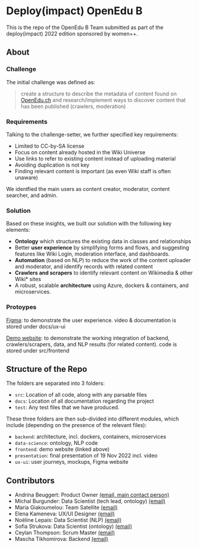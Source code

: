 # Deploy(impact) OpenEdu B

This is the repo of the OpenEdu B Team submitted as part of the deploy(impact) 2022 edition sponsored by women++.


## About

### Challenge

The initial challenge was defined as: 

>create a structure to describe the metadata of content found on [OpenEdu.ch](https://openedu.ch/en/) and research/implement ways to discover content that has been published (crawlers, moderation)

### Requirements

Talking to the challenge-setter, we further specified key requirements: 
* Limited to CC-by-SA license
* Focus on content already hosted in the Wiki Universe
* Use links to refer to existing content instead of uploading material
* Avoiding duplication is not key
* Finding relevant content is important (as even Wiki staff is often unaware)

We identfied the main users as content creator, moderator, content searcher, and admin.

### Solution

Based on these insights, we built our solution with the following key elements: 

* **Ontology** which structures the existing data in classes and relationships
* Better **user experience** by simplifying forms and flows, and suggesting features like Wiki Login, moderation interface, and dashboards.
* **Automation** (based on NLP) to reduce the work of the content uploader and moderator, and identify records with related content
* **Crawlers and scrapers** to identify relevant content on Wikimedia & other Wiki* sites
* A robust, scalable **architecture** using Azure, dockers & containers, and microservices.


### Protoypes

[Figma](https://www.figma.com/proto/HEK15WFpaaacBCHUGPL4ak/OpenEdu-http-to-figma?page-id=15[…]2C263%2C0.16&scaling=min-zoom&starting-point-node-id=15%3A1307): to demonstrate the user experience. video & documentation is stored under docs/ux-ui

[Demo website](http://4.231.57.204:8089/): to demonstrate the working integration of backend, crawlers/scrapers, data, and NLP results (for related content). code is stored under src/frontend


## Structure of the Repo

The folders are separated into 3 folders:

- `src`: Location of all code, along with any parsable files 
- `docs`: Location of all documentation regarding the project
- `test`: Any test files that we have produced. 

These three folders are then sub-divided into different modules, which include (depending on the presence of the relevant files):
* `backend`: architecture, incl. dockers, containers, microservices
* `data-science`: ontology, NLP code
* `frontend`: demo website (linked above)
* `presentation`: final presentation of 19 Nov 2022 incl. video
*  `ux-ui`: user journeys, mockups, Figma website


## Contributors
- Andrina Beuggert: Product Owner [(email, main contact person)](mailto:andrina.beuggert@gmail.com)
- Michal Burgunder: Data Scientist (tech lead, ontology) [(email)](mailto:michal_burgunder@yahoo.com)
- Maria Giakoumelou: Team Satellite [(email)](mailto:mg.giakoumelou@gmail.com)
- Elena Kameneva: UX/UI Designer [(email)](mailto:elena.kameneva.eu@gmail.com)
- Noëline Lepais: Data Scientist (NLP) [(email)](mailto:noeline.lps@outlook.fr)
- Sofia Strukova: Data Scientist (ontology) [(email)](mailto:strukovas@um.es)
- Ceylan Thompson: Scrum Master [(email)](mailto:coachingandmentoringlifeskills@gmail.com)
- Mascha Tikhomirova: Backend [(email)](mailto:mstihomirova@gmail.com)

